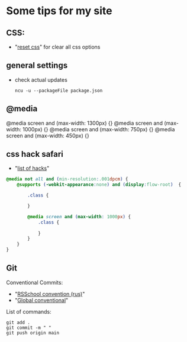 # Some tips for my site 

## CSS: 
- "[reset css](https://gist.github.com/DavidWells/18e73022e723037a50d6)" for clear all css options 


## general settings 
- check actual updates 
    ``` command line
    ncu -u --packageFile package.json
    ```

## @media

@media screen and (max-width: 1300px) {}
@media screen and (max-width: 1000px) {}
@media screen and (max-width: 750px) {}
@media screen and (max-width: 450px) {}


## css hack safari

- "[list of hacks](https://browserstrangeness.bitbucket.io/css_hacks.html#safari)" 

``` css
@media not all and (min-resolution:.001dpcm) { 
    @supports (-webkit-appearance:none) and (display:flow-root)  {

        .class {

        }

        @media screen and (max-width: 1000px) {
            .class {
                
            }
        }
    }
}
```


## Git 

Conventional Commits: 
- "[RSSchool convention (rus)](https://docs.rs.school/#/git-convention?id=Требования-к-именам-коммитов)"
- "[Global conventional](https://www.conventionalcommits.org/en/v1.0.0/)"

List of commands:
``` terminal 
git add .
git commit -m " " 
git push origin main 
```